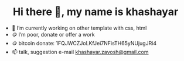  <h1 align="center">Hi there 👋, my name is khashayar</h1>
 
 
 - 🌱 I’m currently working on other template with css, html
 - 🪙 I’m poor, donate or offer a work
 - 🪙 bitcoin donate: 1FQJWCZJoLKfJei7NFisTH65yNUjugJRi4
 - 📫 talk, suggestion e-mail [khashayar.zavosh@gmail.com](khashayar.zavosh@gmail.com)


